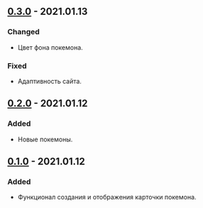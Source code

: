 ## [0.3.0](https://github.com/DaniilBenyash/DZ_12_Pokemon/commit/ec49b36b2c6957ad7086e873da2e7cea5b3795cc) - 2021.01.13
### Changed
- Цвет фона покемона.
### Fixed
- Адаптивность сайта.

## [0.2.0](https://github.com/DaniilBenyash/DZ_12_Pokemon/commit/ec49b36b2c6957ad7086e873da2e7cea5b3795cc) - 2021.01.12
### Added
- Новые покемоны.

## [0.1.0](https://github.com/DaniilBenyash/DZ_12_Pokemon/commit/f3bc8515f9079a2bb983d0f60bade7301dd16f9d) - 2021.01.12
### Added
- Функционал создания и отображения карточки покемона.
